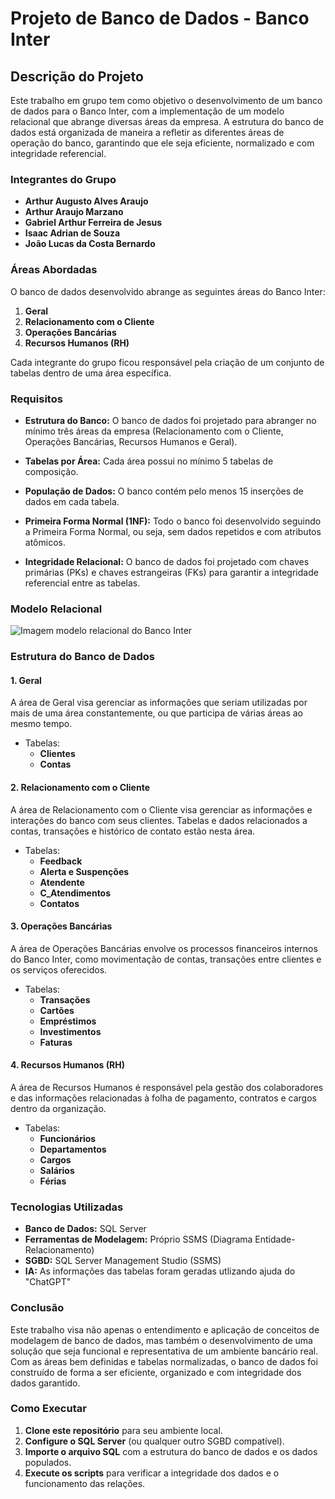 # Projeto de Banco de Dados - Banco Inter

## Descrição do Projeto

Este trabalho em grupo tem como objetivo o desenvolvimento de um banco de dados para o Banco Inter, com a implementação de um modelo relacional que abrange diversas áreas da empresa. A estrutura do banco de dados está organizada de maneira a refletir as diferentes áreas de operação do banco, garantindo que ele seja eficiente, normalizado e com integridade referencial.

### Integrantes do Grupo

- **Arthur Augusto Alves Araujo**
- **Arthur Araujo Marzano**
- **Gabriel Arthur Ferreira de Jesus**
- **Isaac Adrian de Souza**
- **João Lucas da Costa Bernardo**

### Áreas Abordadas

O banco de dados desenvolvido abrange as seguintes áreas do Banco Inter:

1. **Geral**
2. **Relacionamento com o Cliente**  
3. **Operações Bancárias**  
4. **Recursos Humanos (RH)**

Cada integrante do grupo ficou responsável pela criação de um conjunto de tabelas dentro de uma área específica.

### Requisitos

- **Estrutura do Banco:** O banco de dados foi projetado para abranger no mínimo três áreas da empresa (Relacionamento com o Cliente, Operações Bancárias, Recursos Humanos e Geral).
  
- **Tabelas por Área:** Cada área possui no mínimo 5 tabelas de composição.
  
- **População de Dados:** O banco contém pelo menos 15 inserções de dados em cada tabela.

- **Primeira Forma Normal (1NF):** Todo o banco foi desenvolvido seguindo a Primeira Forma Normal, ou seja, sem dados repetidos e com atributos atômicos.

- **Integridade Relacional:** O banco de dados foi projetado com chaves primárias (PKs) e chaves estrangeiras (FKs) para garantir a integridade referencial entre as tabelas.


### Modelo Relacional

![Imagem modelo relacional do Banco Inter](https://exemplo.com/imagem-banco-inter.jpg)

### Estrutura do Banco de Dados

#### 1. Geral

A área de Geral visa gerenciar as informações que seriam utilizadas por mais de uma área constantemente, ou que participa de várias áreas ao mesmo tempo.

- Tabelas:
  - **Clientes**
  - **Contas**

#### 2. Relacionamento com o Cliente

A área de Relacionamento com o Cliente visa gerenciar as informações e interações do banco com seus clientes. Tabelas e dados relacionados a contas, transações e histórico de contato estão nesta área.

- Tabelas:
  - **Feedback**
  - **Alerta e Suspenções**
  - **Atendente**
  - **C_Atendimentos**
  - **Contatos**

#### 3. Operações Bancárias

A área de Operações Bancárias envolve os processos financeiros internos do Banco Inter, como movimentação de contas, transações entre clientes e os serviços oferecidos.

- Tabelas:
  - **Transações**
  - **Cartões**
  - **Empréstimos**
  - **Investimentos**
  - **Faturas**

#### 4. Recursos Humanos (RH)

A área de Recursos Humanos é responsável pela gestão dos colaboradores e das informações relacionadas à folha de pagamento, contratos e cargos dentro da organização.

- Tabelas:
  - **Funcionários**
  - **Departamentos**
  - **Cargos**
  - **Salários**
  - **Férias**

### Tecnologias Utilizadas

- **Banco de Dados:** SQL Server
- **Ferramentas de Modelagem:** Próprio SSMS  (Diagrama Entidade-Relacionamento)
- **SGBD:** SQL Server Management Studio (SSMS)
- **IA:** As informações das tabelas foram geradas utlizando ajuda do "ChatGPT"

### Conclusão

Este trabalho visa não apenas o entendimento e aplicação de conceitos de modelagem de banco de dados, mas também o desenvolvimento de uma solução que seja funcional e representativa de um ambiente bancário real. Com as áreas bem definidas e tabelas normalizadas, o banco de dados foi construído de forma a ser eficiente, organizado e com integridade dos dados garantido.

### Como Executar

1. **Clone este repositório** para seu ambiente local.
2. **Configure o SQL Server** (ou qualquer outro SGBD compatível).
3. **Importe o arquivo SQL** com a estrutura do banco de dados e os dados populados.
4. **Execute os scripts** para verificar a integridade dos dados e o funcionamento das relações.




